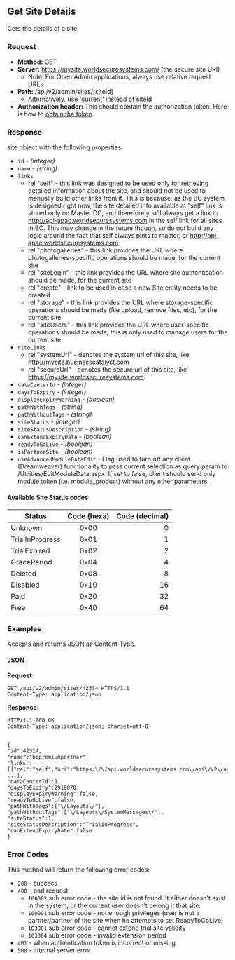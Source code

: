 ## Get Site Details

Gets the details of a site.

### Request

* **Method:** GET
* **Server:** https://mysite.worldsecuresystems.com/ (the secure site URI)
  * Note: For Open Admin applications, always use relative request URLs
* **Path:** /api/v2/admin/sites/[siteId]
	* Alternatively, use 'current' instead of siteId
* **Authorization header:** This should contain the authorization token. Here is how to [obtain the token](http://developers.businesscatalyst.com/developer-documentation/oauth-in-bc.html).

### Response

site object with the following properties:

* `id` - *(integer)*
* `name` - *(string)*
* `links`
	* rel "self" - this link was designed to be used only for retrieving detailed information about the site, and should not be used to manually build other links from it. This is because, as the BC system is designed right now, the site detailed info available at "self" link is stored only on Master DC, and therefore you’ll always get a link to http://api-apac.worldsecuresystems.com in the self link for all sites in BC. This may change in the future though, so do not build any logic around the fact that self always pints to master, or http://api-apac.worldsecuresystems.com
	* rel "photogalleries" - this link provides the URL where photogalleries-specific operations should be made, for the current site
	* rel "siteLogin" - this link provides the URL where site authentication should be made, for the current site
	* rel "create" - link to be used in case a new Site entity needs to be created
	* rel "storage" - this link provides the URL where storage-specific operations should be made (file upload, remove files, etc), for the current site
	* rel "siteUsers" - this link provides the URL where user-specific operations should be made; this is only used to manage users for the current site
* `siteLinks`
	* rel "systemUrl" - denotes the system url of this site, like http://mysite.businesscatalyst.com
	* rel "secureUrl" - denotes the secure url of this site, like https://mysite.worldsecuresystems.com
* `dataCenterId` - *(integer)*
* `daysToExpiry` - *(integer)*
* `displayExpiryWarning` - *(boolean)*
* `pathWithTags` - *(string)*
* `pathWithoutTags` - *(string)*
* `siteStatus` - *(integer)*
* `siteStatusDescription` - *(string)*
* `canExtendExpiryDate` - *(boolean)*
* `readyToGoLive` - *(boolean)*
* `isPartnerSite` - *(boolean)*
* `useAdvancedModuleDataEdit` - Flag used to turn off any client (Dreamweaver) functionality to pass current selection as query param to /Utilities/EditModuleData.aspx. If set to false, client should send only module token (i.e. module_product) without any other parameters.

#### Available Site Status codes ####


| Status          | Code (hexa)   | Code (decimal) |
| -------------   |:-------------:| --------------:|
| Unknown         | 0x00		  | 0              |
| TrialInProgress | 0x01		  | 1              |
| TrialExpired	  | 0x02		  | 2              |
| GracePeriod     | 0x04		  | 4              |
| Deleted         | 0x08		  | 8              |
| Disabled        | 0x10		  | 16             |
| Paid			  | 0x20		  | 32             |
| Free			  | 0x40		  | 64             |

### Examples

Accepts and returns JSON as Content-Type.

#### JSON

**Request:**
~~~
GET /api/v2/admin/sites/42314 HTTPS/1.1
Content-Type: application/json
~~~

**Response:**
~~~
HTTP/1.1 200 OK
Content-Type: application/json; charset=utf-8
 
 
{
"id":42314,
"name":"bcpremiumpartner",
"links":[{"rel":"self","uri":"https:\/\/api.worldsecuresystems.com\/api\/v2\/admin\/sites\/42314"}, ...],
"dataCenterId":1,
"daysToExpiry":2918070,
"displayExpiryWarning":false,
"readyToGoLive":false,
"pathWithTags":["\/Layouts\/"],
"pathWithoutTags":["\/Layouts\/SystemMessages\/"],
"siteStatus":1,
"siteStatusDescription":"TrialInProgress",
"canExtendExpiryDate":false
}
~~~

### Error Codes

This method will return the following error codes:

* `200` - success
* `400` - bad request
	* `100002` sub error code - the site id is not found. It either doesn't exist in the system, or the current user doesn't belong it that site.
	* `109001` sub error code - not enough privileges (user is not a partner/partner of the site when he attempts to set ReadyToGoLive)
	* `103001` sub error code - cannot extend trial site validity
	* `103004` sub error code - invalid extension period
* `401` - when authentication token is incorrect or missing
* `500` - Internal server error
